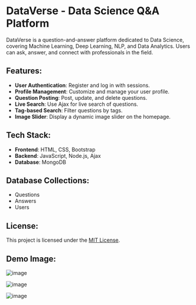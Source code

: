 # DataVerse - Data Science Q&A Platform

DataVerse is a question-and-answer platform dedicated to Data Science, covering Machine Learning, Deep Learning, NLP, and Data Analytics. Users can ask, answer, and connect with professionals in the field.

## Features:
- **User Authentication**: Register and log in with sessions.
- **Profile Management**: Customize and manage your user profile.
- **Question Posting**: Post, update, and delete questions.
- **Live Search**: Use Ajax for live search of questions.
- **Tag-based Search**: Filter questions by tags.
- **Image Slider**: Display a dynamic image slider on the homepage.
  
## Tech Stack:
- **Frontend**: HTML, CSS, Bootstrap
- **Backend**: JavaScript, Node.js, Ajax
- **Database**: MongoDB

## Database Collections:
- Questions
- Answers
- Users

## License:
This project is licensed under the [MIT License](LICENSE).

## Demo Image:

![image](https://github.com/user-attachments/assets/e86c582e-5c6e-4cf4-b1e8-b3d586a089a4)

![image](https://github.com/user-attachments/assets/253d9ac3-8b14-4c8f-9140-bf9f62026d30)

![image](https://github.com/user-attachments/assets/a44cd30e-b1ee-462d-9c7d-cee6c4346a90)


